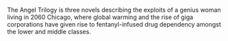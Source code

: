 The Angel Trilogy is three novels describing the exploits of a genius woman living in 2060 Chicago, where global warming and the rise of giga corporations have given rise to fentanyl-infused drug dependency amongst the lower and middle classes.
